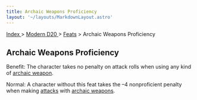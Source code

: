 ```yaml
---
title: Archaic Weapons Proficiency
layout: '~/layouts/MarkdownLayout.astro'
---
```


[ Index ](/) > [ Modern D20 ](/modern.d20.srd) > [Feats](/modern.d20.srd/feats) > Archaic Weapons Proficiency

## Archaic Weapons Proficiency

Benefit: The character takes no penalty on attack rolls when using any kind of
[archaic weapon](/modern.d20.srd/equipment/weapons.archaic).

Normal: A character without this feat takes the –4 non­proficient penalty when
making [attacks](/modern.d20.srd/combat/attack.roll) with [archaic weapons](/modern.d20.srd/equipment/weapons.archaic).

